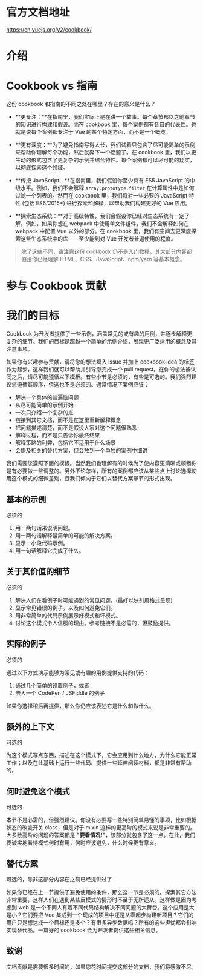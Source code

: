 # 官方文档地址

https://cn.vuejs.org/v2/cookbook/

# 介绍

# Cookbook vs 指南

这份 cookbook 和指南的不同之处在哪里？存在的意义是什么？

- **更专注：**在指南里，我们实际上是在讲一个故事。每个章节都以之前章节的知识进行构建和假设。而在 cookbook 里，每个案例都有各自的代表性。也就是说每个案例都专注于 Vue 的某个特定方面，而不是一个概览。

- **更有深度：**为了避免指南写得太长，我们试着只包含了尽可能简单的示例来帮助你理解每个功能，然后就奔下一个话题了。在 cookbook 里，我们以更生动的形式包含了更复杂的示例并结合特性。每个案例都可以尽可能的翔实，以彻底探索这个领域。
- **传授 JavaScript：**在指南里，我们假设你至少具有 ES5 JavaScript 的中级水平。例如，我们不会解释 `Array.prototype.filter` 在计算属性中是如何过滤一个列表的。然而在 cookbook 里，我们将对一些必要的 JavaScript 特性 (包括 ES6/2015+) 进行探索和解释，以帮助我们构建更好的 Vue 应用。
- **探索生态系统：**对于高级特性，我们会假设你已经对生态系统有一定了解。例如，如果你想在 webpack 中使用单文件组件，我们不会解释如何在 webpack 中配置 Vue 以外的部分。在 cookbook 里，我们有空间去更深度探索这些生态系统中的库——至少能到对 Vue 开发者普遍使用的程度。

>除了这些不同，请注意这份 cookbook 仍不是入门教程。其大部分内容都假设你已经理解 HTML、CSS、JavaScript、npm/yarn 等基本概念。

# 参与 Cookbook 贡献
# 我们的目标

Cookbook 为开发者提供了一些示例，涵盖常见的或有趣的用例，并逐步解释更复杂的细节。我们的目标是超越一个简单的示例介绍，展现更广泛适用的概念及其注意事项。

如果你有兴趣参与贡献，请将您的想法填入 issue 并加上 cookbook idea 的标签作为起步，这样我们就可以帮助并引导您完成一个 pull request。在你的想法被认同之后，请尽可能遵循以下模板。有些小节是必须的，有些是可选的。我们强烈建议您遵循其顺序，但这也不是必须的。通常情况下案例应该：

- 解决一个具体的普遍性问题
- 从尽可能简单的示例开始
- 一次只介绍一个复杂的点
- 链接到其它文档，而不是在这里重新解释概念
- 把问题描述清楚，而不是假设大家对这个问题很熟悉
- 解释过程，而不是只告诉你最终结果
- 解释策略的利弊，包括它不适用于什么场景
- 会提及相关的替代方案，但会放到一个单独的案例中细讲

我们需要您遵照下面的模板。当然我们也理解有的时候为了使内容更清晰或顺畅你是有必要做一些调整的。另外不论怎样，所有的案例都应该从某些点上讨论选择使用这个模式的细微差别，且我们倾向于它们以替代方案章节的形式出现。

## 基本的示例
必须的
1. 用一两句话来说明问题。
2. 用一两句话解释最简单的可能的解决方案。
3. 显示一小段代码示例。
4. 用一句话解释它完成了什么。

## 关于其价值的细节
必须的

1. 解决人们在看例子时可能遇到的常见问题。(最好以块引用格式呈现)
2. 显示常见错误的例子，以及如何避免它们。
3. 用非常简单的代码示例展示好模式和坏模式。
4. 讨论这个模式令人信服的理由。参考链接不是必需的，但鼓励提供。

## 实际的例子
必须的

通过以下方式演示能够为常见或有趣的用例提供支持的代码：
1. 通过几个简单的设置例子，或者
2. 嵌入一个 CodePen / JSFiddle 的例子

如果你选择稍后再提供，那么你仍应该表述它是什么和做什么。

## 额外的上下文
可选的

为这个模式写点东西，描述在这个模式下，它会应用到什么地方，为什么它能正常工作；以及在此基础上运行一些代码、提供一些延伸阅读材料，都是非常有帮助的。

## 何时避免这个模式
可选的

本节不是必需的，但强烈建议。你没有必要写一些特别简单易懂的事项，比如根据状态的改变开关 class，但是对于 mixin 这样的更高阶的模式来说是非常重要的。大多数高阶的问题的答案都是 **"要看情况!"**，该部分就包含了这一点。在此，我们要诚实地看待模式何时有用，何时应该避免，什么时候更有意义。

## 替代方案
可选的，除非这部分内容在之前已经提供过了

如果你已经在上一节提供了避免使用的条件，那么这一节是必须的。探索其它方法非常重要，这样人们在遇到某些反模式的情形时不至于无所适从。这样做是因为考虑到 web 是一个不同人有着不同代码结构解决不同问题的大舞台。这个应用是大是小？它们要把 Vue 集成到一个现成的项目中还是从零起步构建新项目？它们的用户只是想达成一个目标还是多个？有很多异步数据吗？所有的这些担忧都会影响实现替代品。一篇好的 cookbook 会为开发者提供这些相关信息。

## 致谢
文档贡献是需要很多时间的，如果您花时间提交这部分的文档，我们将感激不尽。

